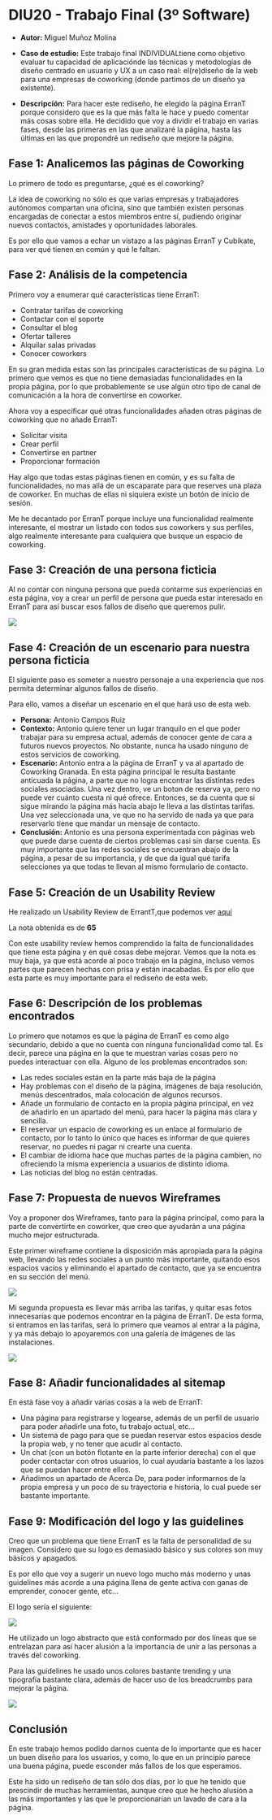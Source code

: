 # DIU20 - Trabajo Final (3º Software)

- **Autor:** Miguel Muñoz Molina

- **Caso de estudio:** Este trabajo final ​INDIVIDUAL ​tiene como objetivo evaluar tu capacidad de aplicaciónde las técnicas y metodologías de diseño centrado en usuario y UX a un caso real: el ​(re)diseño de la web para una empresas de coworking ​(donde partimos de un diseño ya existente).

- **Descripción:** Para hacer este rediseño, he elegido la página ErranT porque considero que es la que más falta le hace y puedo comentar más cosas sobre ella. He decidido que voy a dividir el trabajo en varias fases, desde las primeras en las que analizaré la página, hasta las últimas en las que propondré un rediseño que mejore la página.


## Fase 1: Analicemos las páginas de Coworking

Lo primero de todo es preguntarse, ¿qué es el coworking?

La idea de coworking no sólo es que varias empresas y trabajadores autónomos compartan una oficina, sino que también existen personas encargadas de conectar a estos miembros entre sí, pudiendo originar nuevos contactos, amistades y oportunidades laborales.

Es por ello que vamos a echar un vistazo a las páginas ErranT y Cubikate, para ver qué tienen en común y qué le faltan.

## Fase 2: Análisis de la competencia

Primero voy a enumerar qué características tiene ErranT:

- Contratar tarifas de coworking
- Contactar con el soporte
- Consultar el blog
- Ofertar talleres
- Alquilar salas privadas
- Conocer coworkers

En su gran medida estas son las principales características de su página. Lo primero que vemos es que no tiene demasiadas funcionalidades en la propia página, por lo que probablemente se use algún otro tipo de canal de comunicación a la hora de convertirse en coworker.

Ahora voy a especificar qué otras funcionalidades añaden otras páginas de coworking que no añade ErranT:

- Solicitar visita
- Crear perfil
- Convertirse en partner
- Proporcionar formación

Hay algo que todas estas páginas tienen en común, y es su falta de funcionalidades, no mas allá de un escaparate para que reserves una plaza de coworker. En muchas de ellas ni siquiera existe un botón de inicio de sesión.

Me he decantado por ErranT porque incluye una funcionalidad realmente interesante, el mostrar un listado con todos sus coworkers y sus perfiles, algo realmente interesante para cualquiera que busque un espacio de coworking.

## Fase 3: Creación de una persona ficticia

Al no contar con ninguna persona que pueda contarme sus experiencias en esta página, voy a crear un perfil de persona que pueda estar interesado en ErranT para así buscar esos fallos de diseño que queremos pulir.

![](./img/PersonaFicticia.png)

## Fase 4: Creación de un escenario para nuestra persona ficticia

El siguiente paso es someter a nuestro personaje a una experiencia que nos permita determinar algunos fallos de diseño.

Para ello, vamos a diseñar un escenario en el que hará uso de esta web.

- **Persona:** Antonio Campos Ruiz
- **Contexto:** Antonio quiere tener un lugar tranquilo en el que poder trabajar para su empresa actual, además de conocer gente de cara a futuros nuevos proyectos. No obstante, nunca ha usado ninguno de estos servicios de coworking.
- **Escenario:** Antonio entra a la página de ErranT y va al apartado de Coworking Granada. En esta página principal le resulta bastante anticuada la página, a parte que no logra encontrar las distintas redes sociales asociadas. Una vez dentro, ve un boton de reserva ya, pero no puede ver cuánto cuesta ni qué ofrece. Entonces, se da cuenta que si sigue mirando la página más hacia abajo le lleva a las distintas tarifas. Una vez seleccionada una, ve que no ha servido de nada ya que para reservarlo tiene que mandar un mensaje de contacto.
- **Conclusión:** Antonio es una persona experimentada con páginas web que puede darse cuenta de ciertos problemas casi sin darse cuenta. Es muy importante que las redes sociales se encuentran abajo de la página, a pesar de su importancia, y de que da igual qué tarifa selecciones ya que todas te llevan al mismo formulario de contacto.

## Fase 5: Creación de un Usability Review

He realizado un Usability Review de ErrantT,que podemos ver [aquí](/archivos/UsabilityReviewErranT.xls)

La nota obtenida es de **65**

Con este usability review hemos comprendido la falta de funcionalidades que tiene esta página y en qué cosas debe mejorar. Vemos que la nota es muy baja, ya que está acorde al poco trabajo en la página, incluso vemos partes que parecen hechas con prisa y están inacabadas. Es por ello que esta parte es muy importante para el rediseño de esta web.

## Fase 6: Descripción de los problemas encontrados

Lo primero que notamos es que la página de ErranT es como algo secundario, debido a que no cuenta con ninguna funcionalidad como tal. Es decir, parece una página en la que te muestran varias cosas pero no puedes interactuar con ella. Alguno de los problemas encontrados son:

- Las redes sociales están en la parte más baja de la página
- Hay problemas con el diseño de la página, imágenes de baja resolución, menús descentrados, mala colocación de algunos recursos.
- Añade un formulario de contacto en la propia página principal, en vez de añadirlo en un apartado del menú, para hacer la página más clara y sencilla.
- El reservar un espacio de coworking es un enlace al formulario de contacto, por lo tanto lo único que haces es informar de que quieres reservar, no puedes ni pagar ni crearte una cuenta.
- El cambiar de idioma hace que muchas partes de la página cambien, no ofreciendo la misma experiencia a usuarios de distinto idioma.
- Las noticias del blog no están centradas.

## Fase 7: Propuesta de nuevos Wireframes

Voy a proponer dos Wireframes, tanto para la página principal, como para la parte de convertirte en coworker, que creo que ayudarán a una página mucho mejor estructurada.

Este primer wireframe contiene la disposición más apropiada para la página web, llevando las redes sociales a un punto más importante, quitando esos espacios vacíos y eliminando el apartado de contacto, que ya se encuentra en su sección del menú.

![](./img/WireframePaginaPrincipal.png)

Mi segunda propuesta es llevar más arriba las tarifas, y quitar esas fotos innecesarias que podemos encontrar en la página de ErranT. De esta forma, si entramos en las tarifas, será lo primero que veamos al entrar a la página, y ya más debajo lo apoyaremos con una galería de imágenes de las instalaciones.

![](./img/WireframeTarifas.png)

## Fase 8: Añadir funcionalidades al sitemap

En esta fase voy a añadir varias cosas a la web de ErranT:

- Una página para registrarse y logearse, además de un perfil de usuario para poder añadirle una foto, tu trabajo actual, etc...
- Un sistema de pago para que se puedan reservar estos espacios desde la propia web, y no tener que acudir al contacto.
- Un chat (con un botón flotante en la parte inferior derecha) con el que poder contactar con otros usuarios, lo cual ayudaría bastante a los lazos que se puedan hacer entre ellos.
- Añadimos un apartado de Acerca De, para poder informarnos de la propia empresa y un poco de su trayectoria e historia, lo cual puede ser bastante importante.

## Fase 9: Modificación del logo y las guidelines

Creo que un problema que tiene ErranT es la falta de personalidad de su imagen. Considero que su logo es demasiado básico y sus colores son muy básicos y apagados.

Es por ello que voy a sugerir un nuevo logo mucho más moderno y unas guidelines más acorde a una página llena de gente activa con ganas de emprender, conocer gente, etc...

El logo sería el siguiente:

![](./img/LogoErranT200.jpg)

He utilizado un logo abstracto que está conformado por dos líneas que se entrelazan para así hacer alusión a la importancia de unir a las personas a través del coworking.

Para las guidelines he usado unos colores bastante trending y una tipografía bastante clara, además de hacer uso de los breadcrumbs para mejorar la página.

![](./img/GuidelinesErranT.jpg)

## Conclusión

En este trabajo hemos podido darnos cuenta de lo importante que es hacer un buen diseño para los usuarios, y como, lo que en un principio parece una buena página, puede esconder más fallos de los que esperamos.

Este ha sido un rediseño de tan sólo dos días, por lo que he tenido que prescindir de muchas herramientas, aunque creo que he hecho alusión a las más importantes y las que le proporcionarían un lavado de cara a la página.
